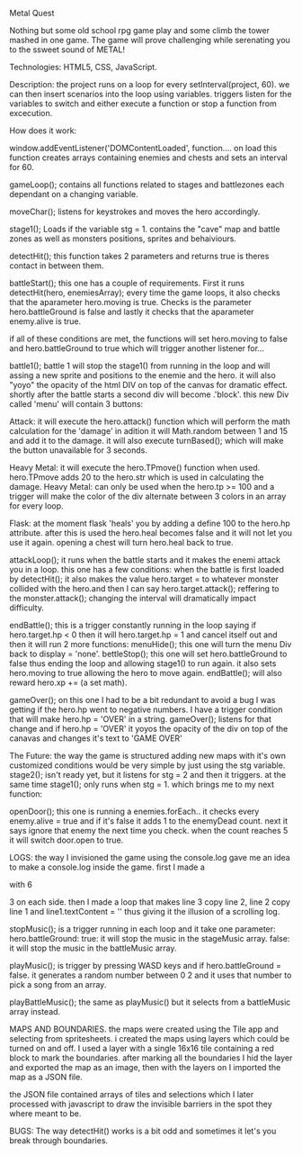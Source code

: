 Metal Quest



Nothing but some old school rpg game play and some climb the tower mashed in one game. The game will prove challenging while serenating you to the ssweet sound of METAL!

Technologies:
HTML5, CSS, JavaScript.

Description:
the project runs on a loop for every setInterval(project, 60).
we can then insert scenarios into the loop using variables.
triggers listen for the variables to switch and either execute a function or stop a function from excecution.

How does it work:

window.addEventListener('DOMContentLoaded', function....
on load this function creates arrays containing enemies and chests and sets an interval for 60.

gameLoop();
contains all functions related to stages and battlezones each dependant on a changing variable.

moveChar();
listens for keystrokes and moves the hero accordingly.

stage1();
Loads if the variable stg = 1.
contains the "cave" map and battle zones as well as monsters positions, sprites and behaiviours.

detectHit();
this function takes 2 parameters and returns true is theres contact in between them.

battleStart();
this one has a couple of requirements. First it runs detectHit(hero, enemiesArray); every time the game loops, it also checks that the aparameter hero.moving is true. Checks is the parameter hero.battleGround is false and lastly it checks that the aparameter enemy.alive is true.

if all of these conditions are met, the functions will set hero.moving to false and hero.battleGround to true which will trigger another listener for...

battle1();
battle 1 will stop the stage1() from running in the loop and will assing a new sprite and positions to the enemie and the hero.
it will also "yoyo" the opacity of the html DIV on top of the canvas for dramatic effect.
shortly after the battle starts a second div will become .'block'.
this new Div called 'menu' will contain 3 buttons:

Attack: it will execute the hero.attack() function which will perform the math calculation for the 'damage' in adition it will Math.random between 1 and 15 and add it to the damage. it will also execute turnBased(); which will make the button unavailable for 3 seconds.

Heavy Metal: it will execute the hero.TPmove() function when used.
hero.TPmove adds 20 to the hero.str which is used in calculating the damage.
Heavy Metal: can only be used when the hero.tp >= 100 and a trigger will make the color of the div alternate between 3 colors in an array for every loop.

Flask: at the moment flask 'heals' you by adding a define 100 to the hero.hp attribute. after this is used the hero.heal becomes false and it will not let you use it again. opening a chest will turn hero.heal back to true.

attackLoop();
it runs when the battle starts and it makes the enemi attack you in a loop.
this one has a few conditions: when the battle is first loaded by detectHit(); it also makes the value hero.target = to whatever monster collided with the hero.and then I can say hero.target.attack(); reffering to the monster.attack();
changing the interval will dramatically impact difficulty.

endBattle();
this is a trigger constantly running in the loop saying if hero.target.hp < 0 then it will hero.target.hp = 1 and cancel itself out and then it will run 2 more functions:
    menuHide();
this one will turn the menu Div back to display = 'none'.
    bettleStop();
this one will set hero.battleGround to false thus ending the loop and allowing stage1() to run again. it also sets hero.moving to true allowing the hero to move again.
    endBattle(); will also reward hero.xp += (a set math).

gameOver();
on this one I had to be a bit redundant to avoid a bug I was getting if the hero.hp went to negative numbers. I have a trigger condition that will make hero.hp = 'OVER' in a string.
gameOver(); listens for that change and if hero.hp = 'OVER' it yoyos the opacity of the div on top of the canavas and changes it's text to 'GAME OVER'


The Future:
the way the game is structured adding new maps with it's own customized conditions would be very simple by just using the stg variable.
stage2(); isn't ready yet, but it listens for stg = 2 and then it triggers.
at the same time stage1(); only runs when stg = 1.
which brings me to my next function:

openDoor();
this one is running a enemies.forEach.. 
it checks every enemy.alive = true and if it's false it adds 1 to the enemyDead count.
next it says ignore that enemy the next time you check.
when the count reaches 5 it will switch door.open to true.

LOGS:
the way I invisioned the game using the console.log gave me an idea to make a console.log inside the game.
first I made a <Div> with 6 <p> 3 on each side.
then I made a loop that makes line 3 copy line 2, line 2 copy line 1 and line1.textContent = '' thus giving it the illusion of a scrolling log.

stopMusic();
is a trigger running in each loop and it take one parameter:
hero.battleGround:
                true: it will stop the music in the stageMusic array.
                false: it will stop the music in the battleMusic array.

playMusic();
is trigger by pressing WASD keys and if hero.battleGround = false.
it generates a random number between 0 2 and it uses that number to pick a song from an array.

playBattleMusic();
the same as playMusic() but it selects from a battleMusic array instead.


MAPS AND BOUNDARIES.
the maps were created using the Tile app and selecting from spritesheets.
i created the maps using layers which could be turned on and off.
I used a layer with a single 16x16 tile containing a red block to mark the boundaries.
after marking all the boundaries I hid the layer and exported the map as an image, then with the layers on I imported the map as a JSON file.

the JSON file contained arrays of tiles and selections which I later processed with javascript to draw the invisible barriers in the spot they where meant to be.





BUGS:
The way detectHit() works is a bit odd and sometimes it let's you break through boundaries.
